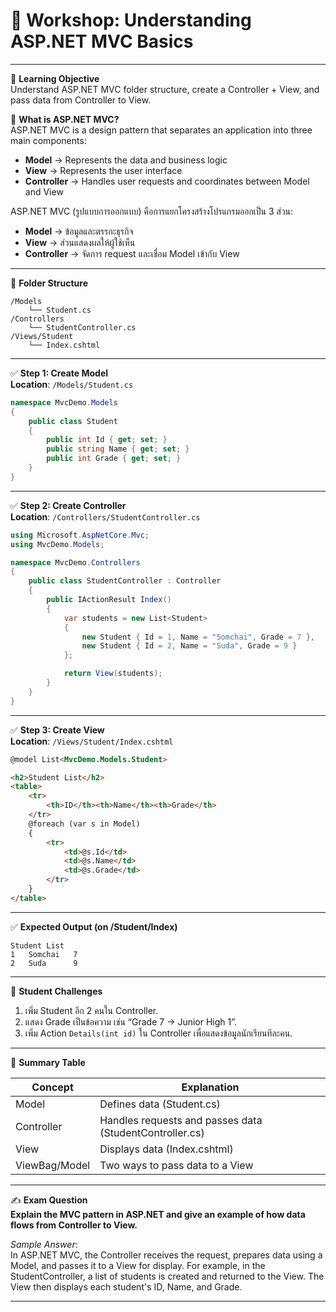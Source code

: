 # 🧪 Workshop: Understanding ASP.NET MVC Basics

---

🌟 **Learning Objective**  
Understand ASP.NET MVC folder structure, create a Controller + View, and pass data from Controller to View.

📘 **What is ASP.NET MVC?**  
ASP.NET MVC is a design pattern that separates an application into three main components:  
- **Model** → Represents the data and business logic  
- **View** → Represents the user interface  
- **Controller** → Handles user requests and coordinates between Model and View  

ASP.NET MVC (รูปแบบการออกแบบ) คือการแยกโครงสร้างโปรแกรมออกเป็น 3 ส่วน:  
- **Model** → ข้อมูลและตรรกะธุรกิจ  
- **View** → ส่วนแสดงผลให้ผู้ใช้เห็น  
- **Controller** → จัดการ request และเชื่อม Model เข้ากับ View  

---

📁 **Folder Structure**
```
/Models
    └── Student.cs
/Controllers
    └── StudentController.cs
/Views/Student
    └── Index.cshtml
```

---

✅ **Step 1: Create Model**  
**Location**: `/Models/Student.cs`

```csharp
namespace MvcDemo.Models
{
    public class Student
    {
        public int Id { get; set; }
        public string Name { get; set; }
        public int Grade { get; set; }
    }
}
```

---

✅ **Step 2: Create Controller**  
**Location**: `/Controllers/StudentController.cs`

```csharp
using Microsoft.AspNetCore.Mvc;
using MvcDemo.Models;

namespace MvcDemo.Controllers
{
    public class StudentController : Controller
    {
        public IActionResult Index()
        {
            var students = new List<Student>
            {
                new Student { Id = 1, Name = "Somchai", Grade = 7 },
                new Student { Id = 2, Name = "Suda", Grade = 9 }
            };

            return View(students);
        }
    }
}
```

---

✅ **Step 3: Create View**  
**Location**: `/Views/Student/Index.cshtml`

```html
@model List<MvcDemo.Models.Student>

<h2>Student List</h2>
<table>
    <tr>
        <th>ID</th><th>Name</th><th>Grade</th>
    </tr>
    @foreach (var s in Model)
    {
        <tr>
            <td>@s.Id</td>
            <td>@s.Name</td>
            <td>@s.Grade</td>
        </tr>
    }
</table>
```

---

✅ **Expected Output (on /Student/Index)**
```
Student List
1   Somchai   7
2   Suda      9
```

---

🧩 **Student Challenges**
1. เพิ่ม Student อีก 2 คนใน Controller.  
2. แสดง Grade เป็นข้อความ เช่น “Grade 7 → Junior High 1”.  
3. เพิ่ม Action `Details(int id)` ใน Controller เพื่อแสดงข้อมูลนักเรียนทีละคน.  

---

🧠 **Summary Table**

| Concept     | Explanation |
|-------------|-------------|
| Model       | Defines data (Student.cs) |
| Controller  | Handles requests and passes data (StudentController.cs) |
| View        | Displays data (Index.cshtml) |
| ViewBag/Model | Two ways to pass data to a View |

---

✍️ **Exam Question**  
**Explain the MVC pattern in ASP.NET and give an example of how data flows from Controller to View.**  

*Sample Answer*:  
In ASP.NET MVC, the Controller receives the request, prepares data using a Model, and passes it to a View for display. For example, in the StudentController, a list of students is created and returned to the View. The View then displays each student's ID, Name, and Grade.

---
